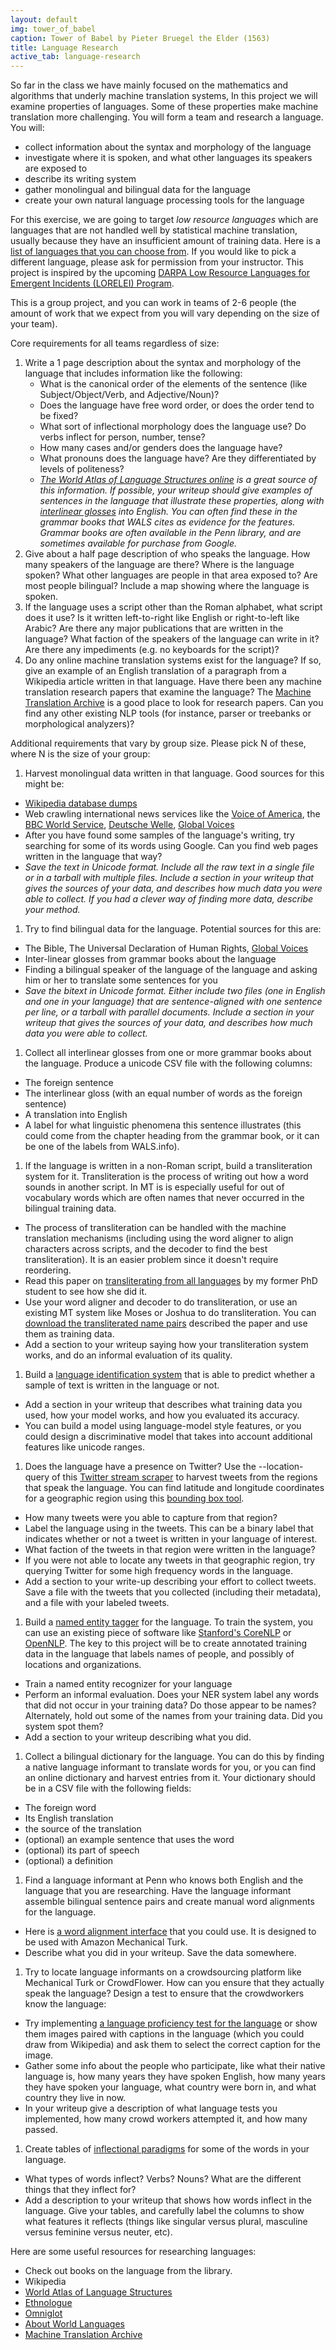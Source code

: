 ```yaml
---
layout: default
img: tower_of_babel
caption: Tower of Babel by Pieter Bruegel the Elder (1563)
title: Language Research
active_tab: language-research
---
```



So far in the class we have mainly focused on the mathematics and algorithms that underly machine translation systems,  In this project we will examine properties of languages. Some of these properties make machine translation more challenging.   You will form a team and research a language.  You will:

* collect information about the syntax and morphology of the language
* investigate where it is spoken, and what other languages its speakers are exposed to
* describe its writing system
* gather monolingual and bilingual data for the language
* create your own natural language processing tools for the language

For this exercise, we are going to target *low resource languages* which are languages that are not handled well by statistical machine translation, usually because they have an insufficient amount of training data.  Here is a [list of languages that you can choose from](list-of-languages.html).  If you would like to pick a different language, please ask for permission from your instructor. This project is inspired by the upcoming [DARPA Low Resource Languages for Emergent Incidents (LORELEI) Program](http://www.darpa.mil/Our_Work/I2O/Programs/Low_Resource_Languages_for_Emergent_Incidents_(LORELEI).aspx).

This is a group project, and you can work in teams of 2-6 people (the amount of work that we expect from you will vary depending on the size of your team).


Core requirements for all teams regardless of size:

1. Write a 1 page description about the syntax and morphology of the language that includes information like the following:
	- What is the canonical order of the elements of the sentence (like Subject/Object/Verb, and  Adjective/Noun)?  
	- Does the language have free word order, or does the order tend to be fixed?
	- What sort of inflectional morphology does the language use?  Do verbs inflect for person, number, tense? 
	- How many cases and/or genders does the language have?
	- What pronouns does the language have? Are they differentiated by levels of politeness?
	- *[The World Atlas of Language Structures online](http://wals.info) is a great source of this information. If possible, your writeup should give examples of sentences in the language that illustrate these properties, along with [interlinear glosses](http://en.wikipedia.org/wiki/Interlinear_gloss) into English.  You can often find these in the grammar books that WALS cites as evidence for the features.  Grammar books are often available in the Penn library, and are sometimes available for purchase from Google.*
1. Give about a half page description of who speaks the language.  How many speakers of the language are there?  Where is the language spoken?  What other languages are people in that area exposed to?  Are most people bilingual?  Include a map showing where the language is spoken.
1. If the language uses a script other than the Roman alphabet, what script does it use?  Is it written left-to-right like English or right-to-left like Arabic?  Are there any major publications that are written in the language?  What faction of the speakers of the language can write in it?  Are there any impediments (e.g. no keyboards for the script)?  
1. Do any online machine translation systems exist for the language?  If so, give an example of an English translation of a paragraph from a Wikipedia article written in that language.  Have there been any machine translation research papers that examine the language?  The [Machine Translation Archive](http://www.mt-archive.info/) is a good place to look for research papers.  Can you find any other existing NLP tools (for instance, parser or treebanks or morphological analyzers)?


Additional requirements that vary by group size.  Please pick N of these, where N is the size of your group:

1. Harvest monolingual data written in that language.  Good sources for this might be: 
- [Wikipedia database dumps](http://en.wikipedia.org/wiki/Wikipedia:Database_download#Other_languages)
- Web crawling international news services like the [Voice of America](http://www.voanews.com/#), the [BBC World Service](http://www.bbc.co.uk/ws/languages), [Deutsche Welle](http://www.dw.de), [Global Voices](http://globalvoicesonline.org/#)
- After you have found some samples of the language's writing, try searching for some of its words using Google.  Can you find web pages written in the language that way?
- *Save the text in Unicode format.  Include all the raw text in a single file or in a tarball with multiple files.  Include a section in your writeup that gives the sources of your data, and describes how much data you were able to collect.  If you had a clever way of finding more data, describe your method.*
1. Try to find bilingual data for the language.  Potential sources for this are:
- The Bible, The Universal Declaration of Human Rights, [Global Voices](http://globalvoicesonline.org/#)
- Inter-linear glosses from grammar books about the language
- Finding a bilingual speaker of the language of the language and asking him or her to translate some sentences for you
- *Save the bitext in Unicode format.  Either include two files (one in English and one in your language) that are sentence-aligned with one sentence per line, or a tarball with parallel documents.  Include a section in your writeup that gives the sources of your data, and describes how much data you were able to collect.*
1. Collect all interlinear glosses from one or more grammar books about the language.   Produce a unicode CSV file with the following columns:
- The foreign sentence
- The interlinear gloss (with an equal number of words as the foreign sentence)
- A translation into English
- A label for what linguistic phenomena this sentence illustrates (this could come from the chapter heading from the grammar book, or it can be one of the labels from WALS.info).
1. If the language is written in a non-Roman script, build a transliteration system for it.  Transliteration is the process of writing out how a word sounds in another script.  In MT is is especially useful for out of vocabulary words which are often names that never occurred in the bilingual training data. 
- The process of transliteration can be handled with the machine translation mechanisms (including using the word aligner to align characters across scripts, and the decoder to find the best transliteration).  It is an easier problem since it doesn't require reordering.  
- Read this paper on [transliterating from all languages](http://www.cis.upenn.edu/~ccb/publications/transliterating-from-all-languages.pdf) by my former PhD student to see how she did it.  
- Use your word aligner and decoder to do transliteration, or use an existing MT system like Moses or Joshua to do transliteration. You can [download the transliterated name pairs](http://www.cis.upenn.edu/~ccb/data/transliteration/wikipedia_names.gz) described the paper and use them as training data.
- Add a section to your writeup saying how your transliteration system works, and do an informal evaluation of its quality.
1. Build a [language identification system](http://en.wikipedia.org/wiki/Language_identification) that is able to predict whether a sample of text is written in the language or not.
- Add a section in your writeup that describes what training data you used, how your model works, and how you evaluated its accuracy.  
- You can build a model using language-model style features, or you could design a discriminative model that takes into account additional features like unicode ranges.
1. Does the language have a presence on Twitter?  Use the --location-query of this  [Twitter stream scraper](https://github.com/inactivist/twitter-streamer) to harvest tweets from the regions that speak the language.   You can find latitude and longitude coordinates for a geographic region using this [bounding box tool](http://boundingbox.klokantech.com).  
- How many tweets were you able to capture from that region?
- Label the language using in the tweets.  This can be a binary label that indicates whether or not a tweet is written in your language of interest.
- What faction of the tweets in that region were written in the language? 
- If you were not able to locate any tweets in that geographic region, try querying Twitter for some high frequency words in the language. 
- Add a section to your write-up describing your effort to collect tweets.  Save a file with the tweets that you collected (including their metadata), and a file with your labeled tweets.
1. Build a [named entity tagger](http://en.wikipedia.org/wiki/Named-entity_recognition) for the language.  To train the system, you can use an existing piece of software like  [Stanford's CoreNLP](http://nlp.stanford.edu/software/crf-faq.shtml) or [OpenNLP](http://opennlp.apache.org/documentation/1.5.3/manual/opennlp.html#tools.namefind.training).  The key to this project will be to create annotated training data in the language that labels names of people, and possibly of locations and organizations. 
- Train a named entity recognizer for your language
- Perform an informal evaluation.  Does your NER system label any words that did not occur in your training data?  Do those appear to be names?  Alternately, hold out some of the names from your training data.  Did you system spot them?
- Add a section to your writeup describing what you did.
1. Collect a bilingual dictionary for the language.  You can do this by finding a native language informant to translate words for you, or you can find an online dictionary and harvest entries from it.  Your dictionary should be in a CSV file with the following fields:
- The foreign word
- Its English translation
- the source of the translation
- (optional) an example sentence that uses the word
- (optional) its part of speech 
- (optional) a definition
1. Find a language informant at Penn who knows both English and the language that you are researching.  Have the language informant assemble bilingual sentence pairs and create manual word alignments for the language.
- Here is [a word alignment interface](word-alignment-HIT-template.html) that you could use.  It is designed to be used with Amazon Mechanical Turk.
- Describe what you did in your writeup.  Save the data somewhere.
1. Try to locate language informants on a crowdsourcing platform like Mechanical Turk or CrowdFlower.  How can you ensure that they actually speak the language?  Design a test to ensure that the crowdworkers know the language:
- Try implementing [a language proficiency test for the language](https://tacl2013.cs.columbia.edu/ojs/index.php/tacl/article/download/414/88) or show them images paired with captions in the language (which you could draw from Wikipedia) and ask them to select the correct caption for the image.  
- Gather some info about the people who participate, like what their native language is, how many years they have spoken English, how many years they have spoken your language, what country were born in, and what country  they live in now.
- In your writeup give a description of what language tests you implemented, how many crowd workers attempted it, and how many passed.  
1. Create tables of [inflectional paradigms](http://en.wikipedia.org/wiki/Inflection) for some of the words in your language. 
- What types of words inflect?  Verbs? Nouns? What are the different things that they inflect for? 
- Add a description to your writeup that shows how words inflect in the language.  Give your tables, and carefully label the columns to show what features it reflects (things like singular versus plural, masculine versus feminine versus neuter, etc).



Here are some useful resources for researching languages:

* Check out books on the language from the library. 
* Wikipedia
* [World Atlas of Language Structures](http://wals.info/)
* [Ethnologue](http://www.ethnologue.com/)
* [Omniglot](http://www.omniglot.com/)
* [About World Languages](http://www.aboutworldlanguages.com/)
* [Machine Translation Archive](http://www.mt-archive.info/)



